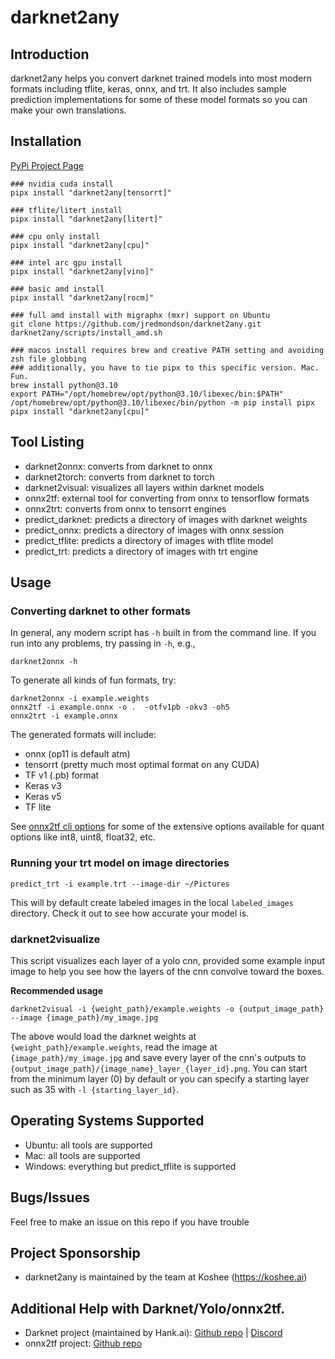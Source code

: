 # darknet2any

## Introduction

darknet2any helps you convert darknet trained models into most modern
formats including tflite, keras, onnx, and trt. It also includes sample
prediction implementations for some of these model formats so you can
make your own translations.

## Installation

[PyPi Project Page](https://pypi.org/project/darknet2any/)   
```
### nvidia cuda install
pipx install "darknet2any[tensorrt]"

### tflite/litert install
pipx install "darknet2any[litert]"

### cpu only install
pipx install "darknet2any[cpu]"

### intel arc gpu install
pipx install "darknet2any[vino]"

### basic amd install
pipx install "darknet2any[rocm]"

### full amd install with migraphx (mxr) support on Ubuntu
git clone https://github.com/jredmondson/darknet2any.git
darknet2any/scripts/install_amd.sh

### macos install requires brew and creative PATH setting and avoiding zsh file globbing
### additionally, you have to tie pipx to this specific version. Mac. Fun.
brew install python@3.10
export PATH="/opt/homebrew/opt/python@3.10/libexec/bin:$PATH"
/opt/homebrew/opt/python@3.10/libexec/bin/python -m pip install pipx
pipx install "darknet2any[cpu]"
```

## Tool Listing

* darknet2onnx: converts from darknet to onnx
* darknet2torch: converts from darknet to torch
* darknet2visual: visualizes all layers within darknet models
* onnx2tf: external tool for converting from onnx to tensorflow formats
* onnx2trt: converts from onnx to tensorrt engines
* predict_darknet: predicts a directory of images with darknet weights
* predict_onnx: predicts a directory of images with onnx session
* predict_tflite: predicts a directory of images with tflite model
* predict_trt: predicts a directory of images with trt engine


## Usage

### Converting darknet to other formats

In general, any modern script has `-h` built in from the command line. If
you run into any problems, try passing in `-h`, e.g.,

```
darknet2onnx -h
```

To generate all kinds of fun formats, try:   

```
darknet2onnx -i example.weights
onnx2tf -i example.onnx -o .  -otfv1pb -okv3 -oh5
onnx2trt -i example.onnx
```

The generated formats will include:   
* onnx (op11 is default atm)
* tensorrt (pretty much most optimal format on any CUDA)
* TF v1 (.pb) format
* Keras v3
* Keras v5
* TF lite

See [onnx2tf cli options](https://github.com/PINTO0309/onnx2tf?tab=readme-ov-file#cli-parameter)
for some of the extensive options available for quant options like int8, uint8, float32, etc.

### Running your trt model on image directories

```
predict_trt -i example.trt --image-dir ~/Pictures
```

This will by default create labeled images in the local `labeled_images` directory.
Check it out to see how accurate your model is.

### darknet2visualize

This script visualizes each layer of a yolo cnn, provided some example input
image to help you see how the layers of the cnn convolve toward the boxes.

**Recommended usage**
```
darknet2visual -i {weight_path}/example.weights -o {output_image_path} --image {image_path}/my_image.jpg
```

The above would load the darknet weights at `{weight_path}/example.weights`, read the image at `{image_path}/my_image.jpg`
and save every layer of the cnn's outputs to `{output_image_path}/{image_name}_layer_{layer_id}.png`. You can start from
the minimum layer (0) by default or you can specify a starting layer such as 35 with `-l {starting_layer_id}`.

## Operating Systems Supported

* Ubuntu: all tools are supported
* Mac: all tools are supported
* Windows: everything but predict_tflite is supported

## Bugs/Issues

Feel free to make an issue on this repo if you have trouble

## Project Sponsorship

* darknet2any is maintained by the team at Koshee (https://koshee.ai)

## Additional Help with Darknet/Yolo/onnx2tf.

* Darknet project (maintained by Hank.ai): [Github repo](https://github.com/hank-ai/darknet) | [Discord](https://discord.gg/zSq8rtW)
* onnx2tf project: [Github repo](https://github.com/PINTO0309/onnx2tf)

